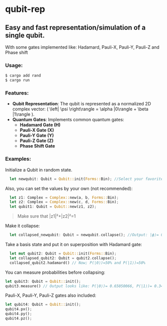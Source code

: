 # qubit-rep

## Easy and fast representation/simulation of a single qubit.
With some gates implemented like: Hadamard, Pauli-X, Pauli-Y, Pauli-Z and Phase shift

### Usage:

```bash
$ cargo add rand
$ cargo run
```
### Features:
- **Qubit Representation**: The qubit is represented as a normalized 2D complex vector: \( \left| \psi \right\rangle = \alpha |0\rangle + \beta |1\rangle \).
- **Quantum Gates**: Implements common quantum gates:
  - **Hadamard Gate (H)**
  - **Pauli-X Gate (X)**
  - **Pauli-Y Gate (Y)**
  - **Pauli-Z Gate (Z)**
  - **Phase Shift Gate**

### Examples:
Initialize a Qubit in random state.
```rust
  let newqubit: Qubit = Qubit::init(Forms::Bin); //Select your favorite representation for a Complex number Forms::{Bin, Exp, Coords}
```
Also, you can set the values by your own (not recommended):
```rust
  let z1: Complex = Complex::new(a, b, Forms::Bin); 
  let z2: Complex = Complex::new(c, d, Forms::Bin);
  let qubit1: Qubit = Qubit::new(z1, z2);
```
>Make sure that |z1|²+|z2|²=1

Make it collapse:
```rust
  let collapsed_newqubit: Qubit = newqubit.collapse(); //Output: |ϕ⟩= 0+0i|0⟩ + 1+0i|1⟩ or |ϕ⟩= 1+0i|0⟩ + 0+0i|1⟩
```
Take a basis state and put it on superposition with Hadamard gate:
```rust
  let mut qubit2: Qubit = Qubit::init(Forms::Bin);
  let collapsed_qubit2: Qubit = qubit2.collapse();
  collapsed_qubit2.hadamard() // Now; P(|0⟩)=50% and P(|1⟩)=50%
```
You can measure probabilities before collapsing:
```rust
let qubit3: Qubit = Qubit::init();
qubit3.measure() // Output looks like: P(|0⟩)= 0.65050066, P(|1⟩)= 0.34949934
```
Pauli-X, Pauli-Y, Pauli-Z gates also included:
```rust
let qubit4: Qubit = Qubit::init();
qubit4.px();
qubit4.py();
qubit4.pz();
```

